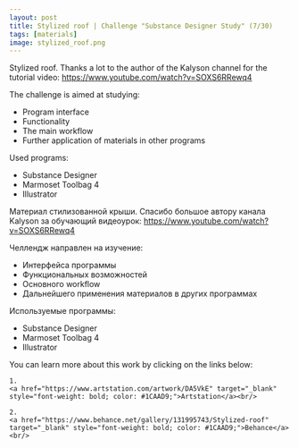 ```yaml
---
layout: post 
title: Stylized roof | Challenge "Substance Designer Study" (7/30)
tags: [materials]
image: stylized_roof.png
---
```


<!--more-->

Stylized roof. Thanks a lot to the author of the Kalyson channel for the tutorial video: 
<a href="https://www.youtube.com/watch?v=SOXS6RRewq4" target="_blank" style="font-weight: bold; color: #1CAAD9;">https://www.youtube.com/watch?v=SOXS6RRewq4</a><br/>

The challenge is aimed at studying:
- Program interface
- Functionality
- The main workflow
- Further application of materials in other programs

Used programs:
- Substance Designer
- Marmoset Toolbag 4
- Illustrator

Материал стилизованной крыши. Спасибо большое автору канала Kalyson за обучающий видеоурок: 
<a href="https://www.youtube.com/watch?v=SOXS6RRewq4" target="_blank" style="font-weight: bold; color: #1CAAD9;">https://www.youtube.com/watch?v=SOXS6RRewq4</a><br/>

Челлендж направлен на изучение:
- Интерфейса программы
- Функциональных возможностей
- Основного workflow
- Дальнейшего применения материалов в других программах

Используемые программы:
- Substance Designer
- Marmoset Toolbag 4
- Illustrator

You can learn more about this work by clicking on the links below: <br/>

<div>
<!--
	1.
    <a href="https://www.artstation.com/artwork/1nB3wq" target="_blank" style="font-weight: bold; color: #1CAAD9;">Artstation</a><br/>
-->
	
	1.
	<a href="https://www.artstation.com/artwork/DA5VkE" target="_blank" style="font-weight: bold; color: #1CAAD9;">Artstation</a><br/>	

	2.
	<a href="https://www.behance.net/gallery/131995743/Stylized-roof" target="_blank" style="font-weight: bold; color: #1CAAD9;">Behance</a><br/>
<!--
	4.
	<a href="https://sketchfab.com/3d-models/sci-fi-knife-5e861cecc971491d8920a2b1fa09f896" target="_blank" style="font-weight: bold; color: #1CAAD9;">Sketchfab</a><br/>	
	5.
	<a href="https://assetstore.unity.com/packages/3d/props/weapons/sci-fi-knife-pbr-142685" target="_blank" style="font-weight: bold; color: #1CAAD9;">Unity asset store</a>
-->	
</div>
